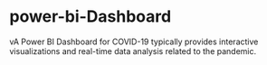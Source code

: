 # power-bi-Dashboard
vA Power BI Dashboard for COVID-19 typically provides interactive visualizations and real-time data analysis related to the pandemic.
